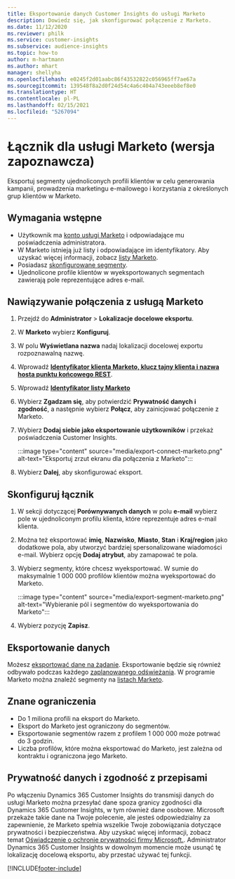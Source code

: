 ```yaml
---
title: Eksportowanie danych Customer Insights do usługi Marketo
description: Dowiedz się, jak skonfigurować połączenie z Marketo.
ms.date: 11/12/2020
ms.reviewer: philk
ms.service: customer-insights
ms.subservice: audience-insights
ms.topic: how-to
author: m-hartmann
ms.author: mhart
manager: shellyha
ms.openlocfilehash: e0245f2d01aabc86f43532822c056965ff7ae67a
ms.sourcegitcommit: 139548f8a2d0f24d54c4a6c404a743eeeb8ef8e0
ms.translationtype: HT
ms.contentlocale: pl-PL
ms.lasthandoff: 02/15/2021
ms.locfileid: "5267094"
---
```

# <a name="connector-for-marketo-preview"></a>Łącznik dla usługi Marketo (wersja zapoznawcza)

Eksportuj segmenty ujednoliconych profili klientów w celu generowania kampanii, prowadzenia marketingu e-mailowego i korzystania z określonych grup klientów w Marketo.

## <a name="prerequisites"></a>Wymagania wstępne

-   Użytkownik ma [konto usługi Marketo](https://login.marketo.com/) i odpowiadające mu poświadczenia administratora.
-   W Marketo istnieją już listy i odpowiadające im identyfikatory. Aby uzyskać więcej informacji, zobacz [listy Marketo](https://docs.marketo.com/display/public/DOCS/Understanding+Static+Lists).
-   Posiadasz [skonfigurowane segmenty](segments.md).
-   Ujednolicone profile klientów w wyeksportowanych segmentach zawierają pole reprezentujące adres e-mail.

## <a name="connect-to-marketo"></a>Nawiązywanie połączenia z usługą Marketo

1. Przejdź do **Administrator** > **Lokalizacje docelowe eksportu**.

1. W **Marketo** wybierz **Konfiguruj**.

1. W polu **Wyświetlana nazwa** nadaj lokalizacji docelowej exportu rozpoznawalną nazwę.

1. Wprowadź **[Identyfikator klienta Marketo, klucz tajny klienta i nazwa hosta punktu końcowego REST](https://developers.marketo.com/rest-api/authentication/)**.

1. Wprowadź **[Identyfikator listy Marketo](https://docs.marketo.com/display/public/DOCS/Understanding+Static+Lists)** 

1. Wybierz **Zgadzam się**, aby potwierdzić **Prywatność danych i zgodność**, a następnie wybierz **Połącz**, aby zainicjować połączenie z Marketo.

1. Wybierz **Dodaj siebie jako eksportowanie użytkowników** i przekaż poświadczenia Customer Insights.

   :::image type="content" source="media/export-connect-marketo.png" alt-text="Eksportuj zrzut ekranu dla połączenia z Marketo":::

1. Wybierz **Dalej**, aby skonfigurować eksport.

## <a name="configure-the-connector"></a>Skonfiguruj łącznik

1. W sekcji dotyczącej **Porównywanych danych** w polu **e-mail** wybierz pole w ujednoliconym profilu klienta, które reprezentuje adres e-mail klienta. 

1. Można też eksportować **imię**, **Nazwisko**, **Miasto**, **Stan** i **Kraj/region** jako dodatkowe pola, aby utworzyć bardziej spersonalizowane wiadomości e-mail. Wybierz opcję **Dodaj atrybut**, aby zamapować te pola.

1. Wybierz segmenty, które chcesz wyeksportować. W sumie do maksymalnie 1 000 000 profilów klientów można wyeksportować do Marketo.

   :::image type="content" source="media/export-segment-marketo.png" alt-text="Wybieranie pól i segmentów do wyeksportowania do Marketo":::

1. Wybierz pozycję **Zapisz**.

## <a name="export-the-data"></a>Eksportowanie danych

Możesz [eksportować dane na żądanie](export-destinations.md). Eksportowanie będzie się również odbywało podczas każdego [zaplanowanego odświeżania](system.md#schedule-tab). W programie Marketo można znaleźć segmenty na [listach Marketo](ttps://docs.marketo.com/display/public/DOCS/Understanding+Static+Lists).

## <a name="known-limitations"></a>Znane ograniczenia

- Do 1 miliona profili na eksport do Marketo.
- Eksport do Marketo jest ograniczony do segmentów.
- Eksportowanie segmentów razem z profilem 1 000 000 może potrwać do 3 godzin. 
- Liczba profilów, które można eksportować do Marketo, jest zależna od kontraktu i ograniczona jego Marketo.

## <a name="data-privacy-and-compliance"></a>Prywatność danych i zgodność z przepisami

Po włączeniu Dynamics 365 Customer Insights do transmisji danych do usługi Marketo można przesyłać dane spoza granicy zgodności dla Dynamics 365 Customer Insights, w tym również dane osobowe. Microsoft przekaże takie dane na Twoje polecenie, ale jesteś odpowiedzialny za zapewnienie, że Marketo spełnia wszelkie Twoje zobowiązania dotyczące prywatności i bezpieczeństwa. Aby uzyskać więcej informacji, zobacz temat [Oświadczenie o ochronie prywatności firmy Microsoft.](https://go.microsoft.com/fwlink/?linkid=396732).
Administrator Dynamics 365 Customer Insights w dowolnym momencie może usunąć tę lokalizację docelową eksportu, aby przestać używać tej funkcji.


[!INCLUDE[footer-include](../includes/footer-banner.md)]
